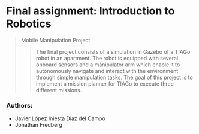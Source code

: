 # Final assignment: Introduction to Robotics

> Mobile Manipulation Project
>> The final project consists of a simulation in Gazebo of a TIAGo robot in an apartment. The robot is equipped with several onboard sensors and a manipulator arm which enable it to autonomously navigate and interact with the environment through simple manipulation tasks. The goal of this project is to implement a mission planner for TIAGo to execute three different missions.

### Authors:
- Javier López Iniesta Díaz del Campo
- Jonathan Fredberg
